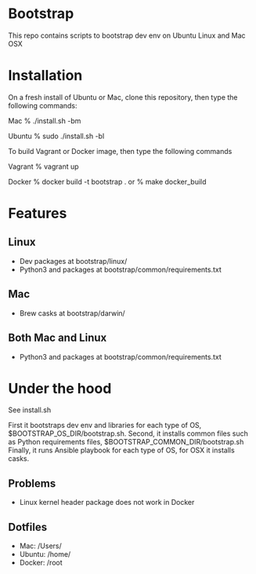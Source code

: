 # Bootstrap

This repo contains scripts to bootstrap dev env on Ubuntu Linux and Mac OSX

# Installation

On a fresh install of Ubuntu or Mac, clone this repository, then type the following commands:

Mac
	% ./install.sh -bm

Ubuntu
	% sudo ./install.sh -bl

To build Vagrant or Docker image, then type the following commands

Vagrant
	% vagrant up

Docker
	% docker build -t bootstrap .
or
	% make docker_build
	

# Features

## Linux
+ Dev packages at bootstrap/linux/
+ Python3 and packages at bootstrap/common/requirements.txt

## Mac
+ Brew casks at bootstrap/darwin/

## Both Mac and Linux
+ Python3 and packages at bootstrap/common/requirements.txt

# Under the hood

See install.sh

First it bootstraps dev env and libraries for each type of OS,  $BOOTSTRAP_OS_DIR/bootstrap.sh.
Second, it installs common files such as Python requirements files, $BOOTSTRAP_COMMON_DIR/bootstrap.sh
Finally, it runs Ansible playbook for each type of OS, for OSX it installs casks.

## Problems
+ Linux kernel header package does not work in Docker

## Dotfiles
+ Mac: /Users/<username>
+ Ubuntu: /home/<username>
+ Docker: /root
